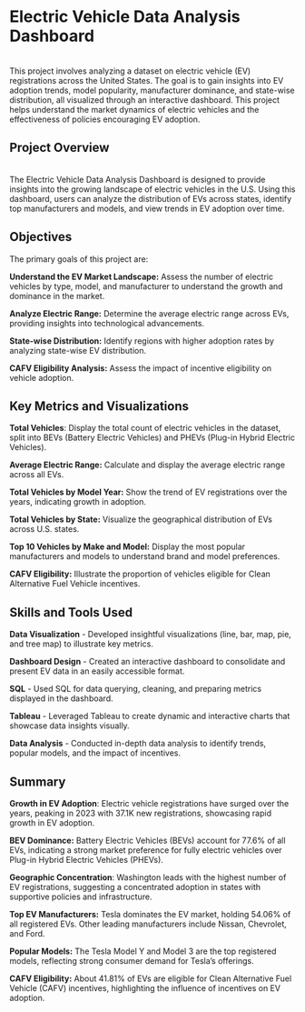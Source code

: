  
# Electric Vehicle Data Analysis Dashboard
<br>
This project involves analyzing a dataset on electric vehicle (EV) registrations across the United States. The goal is to gain insights into EV adoption trends, model popularity, manufacturer dominance, and state-wise distribution, all visualized through an interactive dashboard. This project helps understand the market dynamics of electric vehicles and the effectiveness of policies encouraging EV adoption.
</br>

## Project Overview
<br>
The Electric Vehicle Data Analysis Dashboard is designed to provide insights into the growing landscape of electric vehicles in the U.S. Using this dashboard, users can analyze the distribution of EVs across states, identify top manufacturers and models, and view trends in EV adoption over time.
</br>

## Objectives
The primary goals of this project are:
<br>

**Understand the EV Market Landscape:** Assess the number of electric vehicles by type, model, and manufacturer to understand the growth and dominance in the market.
</br>

**Analyze Electric Range:** Determine the average electric range across EVs, providing insights into technological advancements.

**State-wise Distribution:** Identify regions with higher adoption rates by analyzing state-wise EV distribution.

**CAFV Eligibility Analysis:** Assess the impact of incentive eligibility on vehicle adoption.

## Key Metrics and Visualizations

**Total Vehicles**: Display the total count of electric vehicles in the dataset, split into BEVs (Battery Electric Vehicles) and PHEVs (Plug-in Hybrid Electric Vehicles).

**Average Electric Range:** Calculate and display the average electric range across all EVs.

**Total Vehicles by Model Year:** Show the trend of EV registrations over the years, indicating growth in adoption.

**Total Vehicles by State:** Visualize the geographical distribution of EVs across U.S. states.

**Top 10 Vehicles by Make and Model:** Display the most popular manufacturers and models to understand brand and model preferences.

**CAFV Eligibility:** Illustrate the proportion of vehicles eligible for Clean Alternative Fuel Vehicle incentives.

## Skills and Tools Used

**Data Visualization** - Developed insightful visualizations (line, bar, map, pie, and tree map) to illustrate key metrics.

**Dashboard Design** - Created an interactive dashboard to consolidate and present EV data in an easily accessible format.

**SQL** - Used SQL for data querying, cleaning, and preparing metrics displayed in the dashboard.

**Tableau** - Leveraged Tableau to create dynamic and interactive charts that showcase data insights visually.

**Data Analysis** - Conducted in-depth data analysis to identify trends, popular models, and the impact of incentives.

## Summary

**Growth in EV Adoption**: Electric vehicle registrations have surged over the years, peaking in 2023 with 37.1K new registrations, showcasing rapid growth in EV adoption.

**BEV Dominance:** Battery Electric Vehicles (BEVs) account for 77.6% of all EVs, indicating a strong market preference for fully electric vehicles over Plug-in Hybrid Electric Vehicles (PHEVs).

**Geographic Concentration**: Washington leads with the highest number of EV registrations, suggesting a concentrated adoption in states with supportive policies and infrastructure.

**Top EV Manufacturers:** Tesla dominates the EV market, holding 54.06% of all registered EVs. Other leading manufacturers include Nissan, Chevrolet, and Ford.

**Popular Models:** The Tesla Model Y and Model 3 are the top registered models, reflecting strong consumer demand for Tesla’s offerings.

**CAFV Eligibility:** About 41.81% of EVs are eligible for Clean Alternative Fuel Vehicle (CAFV) incentives, highlighting the influence of incentives on EV adoption.